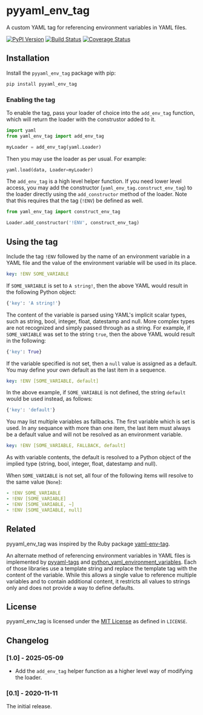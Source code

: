 # pyyaml_env_tag

A custom YAML tag for referencing environment variables in YAML files.

[![PyPI Version][pypi-image]][pypi-link]
[![Build Status][GHAction-image]][GHAction-link]
[![Coverage Status][codecov-image]][codecov-link]

[pypi-image]: https://img.shields.io/pypi/v/pyyaml-env-tag.svg
[pypi-link]: https://pypi.org/project/pyyaml-env-tag/
[GHAction-image]: https://github.com/waylan/pyyaml-env-tag/workflows/CI/badge.svg?branch=master&event=push
[GHAction-link]: https://github.com/waylan/pyyaml-env-tag/actions?query=event%3Apush+branch%3Amaster
[codecov-image]: https://codecov.io/github/waylan/pyyaml-env-tag/coverage.svg?branch=master
[codecov-link]: https://codecov.io/github/waylan/pyyaml-env-tag?branch=master

## Installation

Install the `pyyaml_env_tag` package with pip:

```bash
pip install pyyaml_env_tag
```

### Enabling the tag

To enable the tag, pass your loader of choice into the `add_env_tag` function, which will
return the loader with the construstor added to it.

```python
import yaml
from yaml_env_tag import add_env_tag

myLoader = add_env_tag(yaml.Loader)
```

Then you may use the loader as per usual. For example:

```python
yaml.load(data, Loader=myLoader)
```

The `add_env_tag` is a high level helper function. If you need lower level access, you may
add the constructor (`yaml_env_tag.construct_env_tag`) to the loader directly using the 
`add_constructor` method of the loader. Note that this requires that the tag (`!ENV`) be
defined as well.

```python
from yaml_env_tag import construct_env_tag

Loader.add_constructor('!ENV', construct_env_tag)
```

## Using the tag

Include the tag `!ENV` followed by the name of an environment variable in a YAML
file and the value of the environment variable will be used in its place.

```yaml
key: !ENV SOME_VARIABLE
```

If `SOME_VARIABLE` is set to `A string!`, then the above YAML would result in the
following Python object:

```python
{'key': 'A string!'}
```

The content of the variable is parsed using YAML's implicit scalar types, such as
string, bool, integer, float, datestamp and null. More complex types are not
recognized and simply passed through as a string. For example, if `SOME_VARIABLE`
was set to the string `true`, then the above YAML would result in the following:

```python
{'key': True}
```

If the variable specified is not set, then a `null` value is assigned as a default.
You may define your own default as the last item in a sequence.

```yaml
key: !ENV [SOME_VARIABLE, default]
```

In the above example, if `SOME_VARIABLE` is not defined, the string `default` would
be used instead, as follows:

```python
{'key': 'default'}
```

You may list multiple variables as fallbacks. The first variable which is set is
used. In any sequance with more than one item, the last item must always be a
default value and will not be resolved as an environment variable.

```yaml
key: !ENV [SOME_VARIABLE, FALLBACK, default]
```

As with variable contents, the default is resolved to a Python object of the
implied type (string, bool, integer, float, datestamp and null).

When `SOME_VARIABLE` is not set, all four of the following items will resolve to
the same value (`None`):

```yaml
- !ENV SOME_VARIABLE
- !ENV [SOME_VARIABLE]
- !ENV [SOME_VARIABLE, ~]
- !ENV [SOME_VARIABLE, null]
```

## Related

pyyaml_env_tag was inspired by the Ruby package [yaml-env-tag].

An alternate method of referencing environment variables in YAML files is
implemented by [pyyaml-tags] and [python_yaml_environment_variables].
Each of those libraries use a template string and replace the template tag with
the content of the variable. While this allows a single value to reference
multiple variables and to contain additional content, it restricts all values
to strings only and does not provide a way to define defaults.

[yaml-env-tag]: https://github.com/jirutka/yaml-env-tag
[pyyaml-tags]: https://github.com/meiblorn/pyyaml-tags
[python_yaml_environment_variables]: https://gist.github.com/mkaranasou/ba83e25c835a8f7629e34dd7ede01931

## License

pyyaml_env_tag is licensed under the [MIT License] as defined in `LICENSE`.

[MIT License]: https://opensource.org/licenses/MIT

## Changelog

### [1.0] - 2025-05-09

- Add the `add_env_tag` helper function as a higher level way of modifying the loader.

### [0.1] - 2020-11-11

The initial release.
